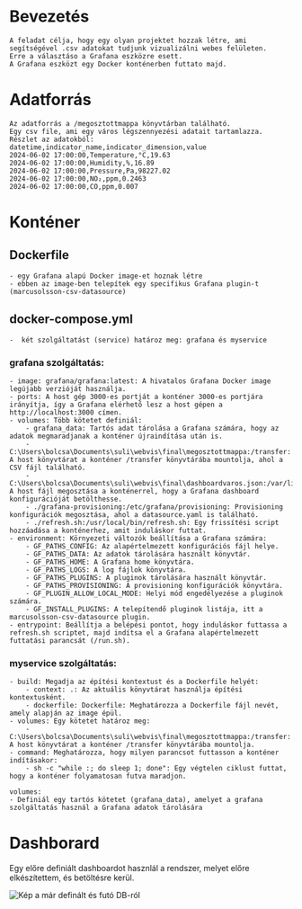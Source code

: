 # Bevezetés
    A feladat célja, hogy egy olyan projektet hozzak létre, ami segítségével .csv adatokat tudjunk vizualizálni webes felületen.
    Erre a választáso a Grafana eszközre esett.
    A Grafana eszközt egy Docker konténerben futtato majd.

# Adatforrás
    Az adatforrás a /megosztottmappa könyvtárban található.
    Egy csv file, ami egy város légszennyezési adatait tartamlazza.
    Részlet az adatokból:
    datetime,indicator_name,indicator_dimension,value
    2024-06-02 17:00:00,Temperature,°C,19.63
    2024-06-02 17:00:00,Humidity,%,16.89
    2024-06-02 17:00:00,Pressure,Pa,98227.02
    2024-06-02 17:00:00,NO₂,ppm,0.2463
    2024-06-02 17:00:00,CO,ppm,0.007

# Konténer

## Dockerfile
    - egy Grafana alapú Docker image-et hoznak létre
    - ebben az image-ben telepítek egy specifikus Grafana plugin-t (marcusolsson-csv-datasource)

## docker-compose.yml
    -  két szolgáltatást (service) határoz meg: grafana és myservice

### grafana szolgáltatás:
    - image: grafana/grafana:latest: A hivatalos Grafana Docker image legújabb verzióját használja.
    - ports: A host gép 3000-es portját a konténer 3000-es portjára irányítja, így a Grafana elérhető lesz a host gépen a http://localhost:3000 címen.
    - volumes: Több kötetet definiál:
        - grafana_data: Tartós adat tárolása a Grafana számára, hogy az adatok megmaradjanak a konténer újraindítása után is.
        - C:\Users\bolcsa\Documents\suli\webvis\final\megosztottmappa:/transfer: A host könyvtárat a konténer /transfer könyvtárába mountolja, ahol a CSV fájl található.
        - C:\Users\bolcsa\Documents\suli\webvis\final\dashboardvaros.json:/var/lib/grafana/dashboards/dashboardvaros.json: A host fájl megosztása a konténerrel, hogy a Grafana dashboard konfigurációját betölthesse.
        - ./grafana-provisioning:/etc/grafana/provisioning: Provisioning konfigurációk megosztása, ahol a datasource.yaml is található.
        - ./refresh.sh:/usr/local/bin/refresh.sh: Egy frissítési script hozzáadása a konténerhez, amit induláskor futtat.
    - environment: Környezeti változók beállítása a Grafana számára:
        - GF_PATHS_CONFIG: Az alapértelmezett konfigurációs fájl helye.
        - GF_PATHS_DATA: Az adatok tárolására használt könyvtár.
        - GF_PATHS_HOME: A Grafana home könyvtára.
        - GF_PATHS_LOGS: A log fájlok könyvtára.
        - GF_PATHS_PLUGINS: A pluginok tárolására használt könyvtár.
        - GF_PATHS_PROVISIONING: A provisioning konfigurációk könyvtára.
        - GF_PLUGIN_ALLOW_LOCAL_MODE: Helyi mód engedélyezése a pluginok számára.
        - GF_INSTALL_PLUGINS: A telepítendő pluginok listája, itt a marcusolsson-csv-datasource plugin.
    - entrypoint: Beállítja a belépési pontot, hogy induláskor futtassa a refresh.sh scriptet, majd indítsa el a Grafana alapértelmezett futtatási parancsát (/run.sh).

### myservice szolgáltatás:
    - build: Megadja az építési kontextust és a Dockerfile helyét:
        - context: .: Az aktuális könyvtárat használja építési kontextusként.
        - dockerfile: Dockerfile: Meghatározza a Dockerfile fájl nevét, amely alapján az image épül.
    - volumes: Egy kötetet határoz meg:
        - C:\Users\bolcsa\Documents\suli\webvis\final\megosztottmappa:/transfer: A host könyvtárat a konténer /transfer könyvtárába mountolja.
    - command: Meghatározza, hogy milyen parancsot futtasson a konténer indításakor:
        - sh -c "while :; do sleep 1; done": Egy végtelen ciklust futtat, hogy a konténer folyamatosan futva maradjon.

    volumes:
    - Definiál egy tartós kötetet (grafana_data), amelyet a grafana szolgáltatás használ a Grafana adatok tárolására

# Dashborard
Egy előre definiált dashboardot hasznlál a rendszer, melyet előre elkészítettem, és betöltésre kerül.

![Kép a már definált és futó DB-ról](https://github.com/bolcsa/SopronUNI_WebVis/blob/f1a39cd402b080fcb81752e6c22d7984600a108b/pictures/grafana-keperny%C5%91.png)


